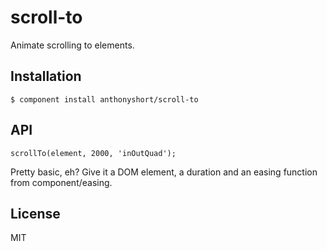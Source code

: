 
# scroll-to

  Animate scrolling to elements.

## Installation

    $ component install anthonyshort/scroll-to

## API

    scrollTo(element, 2000, 'inOutQuad');

Pretty basic, eh? Give it a DOM element, a duration and an easing function from component/easing.

## License

  MIT
